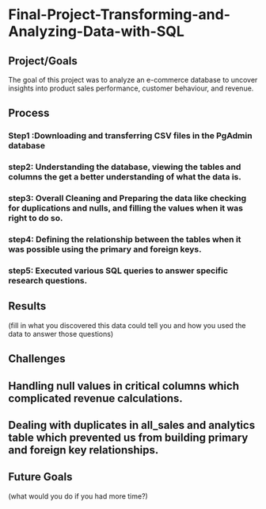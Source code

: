 # Final-Project-Transforming-and-Analyzing-Data-with-SQL

## Project/Goals
The goal of this project was to analyze an e-commerce database to uncover insights into product sales performance, customer behaviour, and revenue.

## Process
### Step1 :Downloading and transferring CSV files in the PgAdmin database 
### step2: Understanding the database, viewing the tables and columns the get a better understanding of what the data is.
### step3: Overall Cleaning and Preparing the data like checking for duplications and nulls, and filling the values when it was right to do so. 
### step4: Defining the relationship between the tables when it was possible using the primary and foreign keys.
### step5: Executed various SQL queries to answer specific research questions.


## Results
(fill in what you discovered this data could tell you and how you used the data to answer those questions)

## Challenges 
## Handling null values in critical columns which complicated revenue calculations.
## Dealing with duplicates in all_sales and analytics table which prevented us from building primary and foreign key relationships.



## Future Goals
(what would you do if you had more time?)
